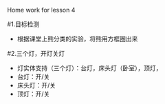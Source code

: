 Home work for lesson 4

#1.目标检测

- 根据课堂上熊分类的实验，将熊用方框圈出来


#2.三个灯，开灯关灯

- 灯实体支持（三个灯）：台灯，床头灯（卧室），顶灯，
- 台灯：开/关
- 床头灯：开/关
- 顶灯：开/关

